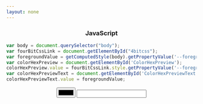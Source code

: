 ```yaml
---
layout: none
---
```


<h3 style='text-align:center'>JavaScript</h3>

~~~javascript
var body = document.querySelector("body");
var fourBitCssLink = document.getElementById("4bitcss");
var foregroundValue = getComputedStyle(body).getPropertyValue('--foreground');
var colorHexPreview = document.getElementById('ColorHexPreview');
colorHexPreview.value = fourBitCssLink.style.getPropertyValue('--foreground');
var colorHexPreviewText = document.getElementById('ColorHexPreviewText')
colorHexPreviewText.value = foregroundValue;
~~~

<div style='text-align:center'>
<script>

var observer = new MutationObserver(function(mutations) {
    mutations.forEach(function(mutationRecord) {
        console.log('style changed!');
    });
});

var colorHexPreview = document.getElementById('ColorHexPreview');
var fourBitCssLink = document.getElementById("4bitcss");
observer.observe(fourBitCssLink, { attributes : true, attributeFilter : ['href'] });

fourBitCssLink.addEventListener('change', (event)=>{
    colorHexPreview.value = getComputedStyle(fourBitCssLink).getPropertyValue('--foreground');
    colorHexPreviewText.value = colorHexPreview.value;
});
colorHexPreview.value = getComputedStyle(fourBitCssLink).getPropertyValue('--foreground');
colorHexPreview.addEventListener('change', (event)=>{
    var styleSheet = fourBitCssLink.sheet;
    styleSheet.cssRules[0].style.setProperty("--foreground",event.target.value);
});
var colorHexPreviewText = document.getElementById('ColorHexPreviewText')
colorHexPreviewText.value = colorHexPreview.value;

</script>
<input type='color' id='ColorHexPreview' />
<input type='text' id='ColorHexPreviewText' />
</div>
<script>hljs.highlightAll();</script>